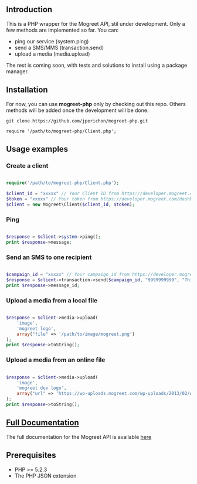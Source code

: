 ## Introduction

This is a PHP wrapper for the Mogreet API, stil under development.
Only a few methods are implemented so far. You can:
- ping our service (system.ping)
- send a SMS/MMS (transaction.send)
- upload a media (media.upload)

The rest is coming soon, with tests and solutions to install using a package manager.

## Installation

For now, you can use **mogreet-php** only by checking out this repo.
Others methods will be added once the development will be done.

    git clone https://github.com/jperichon/mogreet-php.git
    
    require '/path/to/mogreet-php/Client.php';

## Usage examples

### Create a client

```php

require('/path/to/mogreet-php/Client.php');

$client_id = "xxxxx" // Your Client ID from https://developer.mogreet.com/dashboard
$token = "xxxxx" // Your token from https://developer.mogreet.com/dashboard
$client = new Mogreet\Client($client_id, $token);

```

### Ping

```php

$response = $client->system->ping();
print $response->message;

```

### Send an SMS to one recipient

```php

$campaign_id = "xxxxx" // Your campaign_id from https://developer.mogreet.com/dashboard
$response = $client->transaction->send($campaign_id, "9999999999", "This is super easy!");
print $response->message_id;

```

### Upload a media from a local file

```php

$response = $client->media->upload(
    'image', 
    'mogreet logo',
    array("file" => '/path/to/image/mogreet.png')
);
print $response->toString();

```

### Upload a media from an online file

```php

$response = $client->media->upload(
    'image', 
    'mogreet dev logo',
    array("url" => 'https://wp-uploads.mogreet.com/wp-uploads/2013/02/API-Beer-sticker-300dpi-1024x1024.jpg')
);
print $response->toString();

```

## [Full Documentation](https://developer.mogreet.com/docs)

The full documentation for the Mogreet API is available [here](https://developer.mogreet.com/docs)

## Prerequisites

* PHP >= 5.2.3
* The PHP JSON extension
